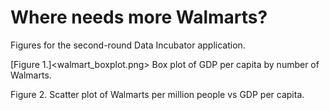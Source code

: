 Where needs more Walmarts?
======================

Figures for the second-round Data Incubator application.

[Figure 1.]<walmart_boxplot.png> Box plot of GDP per capita by number of Walmarts.

Figure 2. Scatter plot of Walmarts per million people vs GDP per capita.
